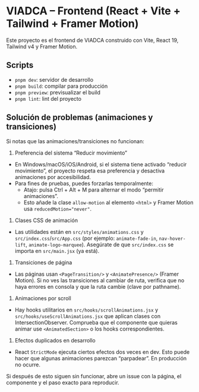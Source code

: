 # VIADCA – Frontend (React + Vite + Tailwind + Framer Motion)

Este proyecto es el frontend de VIADCA construido con Vite, React 19, Tailwind v4 y Framer Motion.

## Scripts

- `pnpm dev`: servidor de desarrollo
- `pnpm build`: compilar para producción
- `pnpm preview`: previsualizar el build
- `pnpm lint`: lint del proyecto

## Solución de problemas (animaciones y transiciones)

Si notas que las animaciones/transiciones no funcionan:

1. Preferencia del sistema “Reducir movimiento”

- En Windows/macOS/iOS/Android, si el sistema tiene activado “reducir movimiento”, el proyecto respeta esa preferencia y desactiva animaciones por accesibilidad.
- Para fines de pruebas, puedes forzarlas temporalmente:
  - Atajo: pulsa Ctrl + Alt + M para alternar el modo “permitir animaciones”.
  - Esto añade la clase `allow-motion` al elemento `<html>` y Framer Motion usa `reducedMotion="never"`.

1. Clases CSS de animación

- Las utilidades están en `src/styles/animations.css` y `src/index.css`/`src/App.css` (por ejemplo: `animate-fade-in`, `nav-hover-lift`, `animate-logo-marquee`). Asegúrate de que `src/index.css` se importa en `src/main.jsx` (ya está).

1. Transiciones de página

- Las páginas usan `<PageTransition/>` y `<AnimatePresence/>` (Framer Motion). Si no ves las transiciones al cambiar de ruta, verifica que no haya errores en consola y que la ruta cambie (clave por pathname).

1. Animaciones por scroll

- Hay hooks utilitarios en `src/hooks/scrollAnimations.jsx` y `src/hooks/useScrollAnimations.jsx` que aplican clases con IntersectionObserver. Comprueba que el componente que quieras animar use `<AnimatedSection>` o los hooks correspondientes.

1. Efectos duplicados en desarrollo

- React `StrictMode` ejecuta ciertos efectos dos veces en dev. Esto puede hacer que algunas animaciones parezcan “parpadear”. En producción no ocurre.

Si después de esto siguen sin funcionar, abre un issue con la página, el componente y el paso exacto para reproducir.

